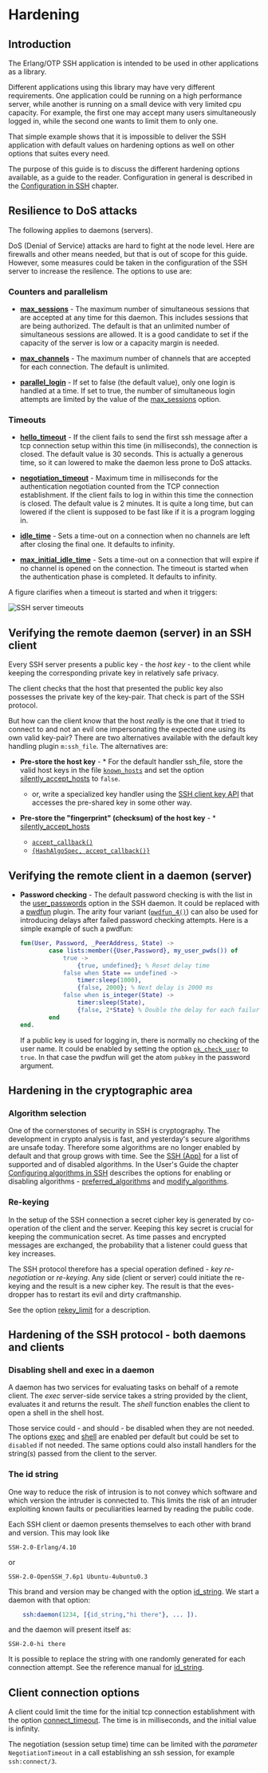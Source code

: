 <!--
%CopyrightBegin%

Copyright Ericsson AB 2023. All Rights Reserved.

Licensed under the Apache License, Version 2.0 (the "License");
you may not use this file except in compliance with the License.
You may obtain a copy of the License at

    http://www.apache.org/licenses/LICENSE-2.0

Unless required by applicable law or agreed to in writing, software
distributed under the License is distributed on an "AS IS" BASIS,
WITHOUT WARRANTIES OR CONDITIONS OF ANY KIND, either express or implied.
See the License for the specific language governing permissions and
limitations under the License.

%CopyrightEnd%
-->
# Hardening

## Introduction

The Erlang/OTP SSH application is intended to be used in other applications as a
library.

Different applications using this library may have very different requirements.
One application could be running on a high performance server, while another is
running on a small device with very limited cpu capacity. For example, the first
one may accept many users simultaneously logged in, while the second one wants
to limit them to only one.

That simple example shows that it is impossible to deliver the SSH application
with default values on hardening options as well on other options that suites
every need.

The purpose of this guide is to discuss the different hardening options
available, as a guide to the reader. Configuration in general is described in
the [Configuration in SSH](configurations.md) chapter.

## Resilience to DoS attacks

The following applies to daemons (servers).

DoS (Denial of Service) attacks are hard to fight at the node level. Here are
firewalls and other means needed, but that is out of scope for this guide.
However, some measures could be taken in the configuration of the SSH server to
increase the resilence. The options to use are:

### Counters and parallelism

- **[max_sessions](`m:ssh#hardening_daemon_options-max_sessions`)** - The
  maximum number of simultaneous sessions that are accepted at any time for this
  daemon. This includes sessions that are being authorized. The default is that
  an unlimited number of simultaneous sessions are allowed. It is a good
  candidate to set if the capacity of the server is low or a capacity margin is
  needed.

- **[max_channels](`m:ssh#hardening_daemon_options-max_channels`)** - The
  maximum number of channels that are accepted for each connection. The default
  is unlimited.

- **[parallel_login](`m:ssh#hardening_daemon_options-parallel_login`)** - If set
  to false (the default value), only one login is handled at a time. If set to
  true, the number of simultaneous login attempts are limited by the value of
  the [max_sessions](`m:ssh#hardening_daemon_options-max_sessions`) option.

### Timeouts

- **[hello_timeout](`t:ssh:hello_timeout_daemon_option/0`)** - If the client
  fails to send the first ssh message after a tcp connection setup within this
  time (in milliseconds), the connection is closed. The default value is 30
  seconds. This is actually a generous time, so it can lowered to make the
  daemon less prone to DoS attacks.

- **[negotiation_timeout](`t:ssh:negotiation_timeout_daemon_option/0`)** -
  Maximum time in milliseconds for the authentication negotiation counted from
  the TCP connection establishment. If the client fails to log in within this
  time the connection is closed. The default value is 2 minutes. It is quite a
  long time, but can lowered if the client is supposed to be fast like if it is
  a program logging in.

- **[idle_time](`t:ssh:max_idle_time_common_option/0`)** - Sets a time-out on a
  connection when no channels are left after closing the final one. It defaults
  to infinity.

- **[max_initial_idle_time](`t:ssh:max_initial_idle_time_daemon_option/0`)** -
  Sets a time-out on a connection that will expire if no channel is opened on
  the connection. The timeout is started when the authentication phase is
  completed. It defaults to infinity.

A figure clarifies when a timeout is started and when it triggers:

![SSH server timeouts](assets/ssh_timeouts.jpg "SSH server timeouts")

## Verifying the remote daemon (server) in an SSH client

Every SSH server presents a public key - the _host key_ \- to the client while
keeping the corresponding private key in relatively safe privacy.

The client checks that the host that presented the public key also possesses the
private key of the key-pair. That check is part of the SSH protocol.

But how can the client know that the host _really_ is the one that it tried to
connect to and not an evil one impersonating the expected one using its own
valid key-pair? There are two alternatives available with the default key
handling plugin `m:ssh_file`. The alternatives are:

- **Pre-store the host key** - \* For the default handler ssh_file, store the
  valid host keys in the file [`known_hosts`](`m:ssh_file#FILE-known_hosts`) and
  set the option
  [silently_accept_hosts](`m:ssh#hardening_client_options-silently_accept_hosts`)
  to `false`.

  - or, write a specialized key handler using the
    [SSH client key API](`m:ssh_client_key_api`) that accesses the pre-shared
    key in some other way.

- **Pre-store the "fingerprint" (checksum) of the host key** - \*
  [silently_accept_hosts](`m:ssh#hardening_client_options-silently_accept_hosts`)
  - [`accept_callback()`](`t:ssh:accept_callback/0`)
  - [`{HashAlgoSpec, accept_callback()}`](`t:ssh:accept_hosts/0`)

## Verifying the remote client in a daemon (server)

- **Password checking** - The default password checking is with the list in the
  [user_passwords](`m:ssh#option-user_passwords`) option in the SSH daemon. It
  could be replaced with a [pwdfun](`m:ssh#option-pwdfun`) plugin. The arity
  four variant ([`pwdfun_4()`](`t:ssh:pwdfun_4/0`)) can also be used for
  introducing delays after failed password checking attempts. Here is a simple
  example of such a pwdfun:

  ```erlang
  fun(User, Password, _PeerAddress, State) ->
          case lists:member({User,Password}, my_user_pwds()) of
              true ->
                  {true, undefined}; % Reset delay time
              false when State == undefined ->
                  timer:sleep(1000),
                  {false, 2000}; % Next delay is 2000 ms
              false when is_integer(State) ->
                  timer:sleep(State),
                  {false, 2*State} % Double the delay for each failure
          end
  end.
  ```

  If a public key is used for logging in, there is normally no checking of the
  user name. It could be enabled by setting the option
  [`pk_check_user`](`m:ssh#option-pk_check_user`) to `true`. In that case the
  pwdfun will get the atom `pubkey` in the password argument.

## Hardening in the cryptographic area

### Algorithm selection

One of the cornerstones of security in SSH is cryptography. The development in
crypto analysis is fast, and yesterday's secure algorithms are unsafe today.
Therefore some algorithms are no longer enabled by default and that group grows
with time. See the
[SSH (App)](ssh_app.md#supported-specifications-and-standards) for a list of
supported and of disabled algorithms. In the User's Guide the chapter
[Configuring algorithms in SSH](configure_algos.md) describes the options for
enabling or disabling algorithms -
[preferred_algorithms](`t:ssh:preferred_algorithms_common_option/0`) and
[modify_algorithms](`t:ssh:modify_algorithms_common_option/0`).

### Re-keying

In the setup of the SSH connection a secret cipher key is generated by
co-operation of the client and the server. Keeping this key secret is crucial
for keeping the communication secret. As time passes and encrypted messages are
exchanged, the probability that a listener could guess that key increases.

The SSH protocol therefore has a special operation defined - _key
re-negotiation_ or _re-keying_. Any side (client or server) could initiate the
re-keying and the result is a new cipher key. The result is that the
eves-dropper has to restart its evil and dirty craftmanship.

See the option [rekey_limit](`t:ssh:rekey_limit_common_option/0`) for a
description.

## Hardening of the SSH protocol - both daemons and clients

### Disabling shell and exec in a daemon

A daemon has two services for evaluating tasks on behalf of a remote client. The
_exec_ server-side service takes a string provided by the client, evaluates it
and returns the result. The _shell_ function enables the client to open a shell
in the shell host.

Those service could - and should - be disabled when they are not needed. The
options [exec](`t:ssh:exec_daemon_option/0`) and
[shell](`t:ssh:shell_daemon_option/0`) are enabled per default but could be set
to `disabled` if not needed. The same options could also install handlers for
the string(s) passed from the client to the server.

### The id string

One way to reduce the risk of intrusion is to not convey which software and
which version the intruder is connected to. This limits the risk of an intruder
exploiting known faults or peculiarities learned by reading the public code.

Each SSH client or daemon presents themselves to each other with brand and
version. This may look like

```text
SSH-2.0-Erlang/4.10
```

or

```text
SSH-2.0-OpenSSH_7.6p1 Ubuntu-4ubuntu0.3
```

This brand and version may be changed with the option
[id_string](`t:ssh:id_string_common_option/0`). We start a daemon with that
option:

```erlang
	ssh:daemon(1234, [{id_string,"hi there"}, ... ]).
```

and the daemon will present itself as:

```text
SSH-2.0-hi there
```

It is possible to replace the string with one randomly generated for each
connection attempt. See the reference manual for
[id_string](`t:ssh:id_string_common_option/0`).

## Client connection options

A client could limit the time for the initial tcp connection establishment with
the option [connect_timeout](`t:ssh:connect_timeout_client_option/0`). The time
is in milliseconds, and the initial value is infinity.

The negotiation (session setup time) time can be limited with the _parameter_
`NegotiationTimeout` in a call establishing an ssh session, for example
`ssh:connect/3`.
